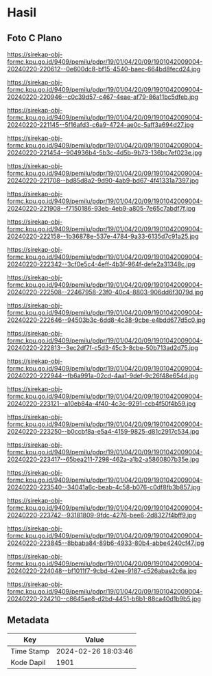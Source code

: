 # Hasil

## Foto C Plano

https://sirekap-obj-formc.kpu.go.id/9409/pemilu/pdpr/19/01/04/20/09/1901042009004-20240220-220612--0e600dc8-bf15-4540-baec-664bd8fecd24.jpg

https://sirekap-obj-formc.kpu.go.id/9409/pemilu/pdpr/19/01/04/20/09/1901042009004-20240220-220946--c0c39d57-c467-4eae-af79-86a11bc5dfeb.jpg

https://sirekap-obj-formc.kpu.go.id/9409/pemilu/pdpr/19/01/04/20/09/1901042009004-20240220-221145--5f16afd3-c6a9-4724-ae0c-5aff3a694d27.jpg

https://sirekap-obj-formc.kpu.go.id/9409/pemilu/pdpr/19/01/04/20/09/1901042009004-20240220-221454--904936b4-5b3c-4d5b-9b73-136bc7ef023e.jpg

https://sirekap-obj-formc.kpu.go.id/9409/pemilu/pdpr/19/01/04/20/09/1901042009004-20240220-221708--bd85d8a2-9d90-4ab9-bd67-4f41331a7397.jpg

https://sirekap-obj-formc.kpu.go.id/9409/pemilu/pdpr/19/01/04/20/09/1901042009004-20240220-221908--f7150186-93eb-4eb9-a805-7e65c7abdf7f.jpg

https://sirekap-obj-formc.kpu.go.id/9409/pemilu/pdpr/19/01/04/20/09/1901042009004-20240220-222158--1b36878e-537e-4784-9a33-6135d7c91a25.jpg

https://sirekap-obj-formc.kpu.go.id/9409/pemilu/pdpr/19/01/04/20/09/1901042009004-20240220-222342--3cf0e5c4-4eff-4b3f-964f-defe2a31348c.jpg

https://sirekap-obj-formc.kpu.go.id/9409/pemilu/pdpr/19/01/04/20/09/1901042009004-20240220-222508--22467958-23f0-40c4-8803-906dd6f3079d.jpg

https://sirekap-obj-formc.kpu.go.id/9409/pemilu/pdpr/19/01/04/20/09/1901042009004-20240220-222646--94503b3c-6dd8-4c38-9cbe-e4bdd677d5c0.jpg

https://sirekap-obj-formc.kpu.go.id/9409/pemilu/pdpr/19/01/04/20/09/1901042009004-20240220-222813--3ec2df7f-c5d3-45c3-8cbe-50b713ad2d75.jpg

https://sirekap-obj-formc.kpu.go.id/9409/pemilu/pdpr/19/01/04/20/09/1901042009004-20240220-222944--fb6a991a-02cd-4aa1-9def-9c26f48e654d.jpg

https://sirekap-obj-formc.kpu.go.id/9409/pemilu/pdpr/19/01/04/20/09/1901042009004-20240220-223121--a10eb84a-4f40-4c3c-9291-ccb4f50f4b59.jpg

https://sirekap-obj-formc.kpu.go.id/9409/pemilu/pdpr/19/01/04/20/09/1901042009004-20240220-223250--b0ccbf8a-e5a4-4159-9825-d81c2917c534.jpg

https://sirekap-obj-formc.kpu.go.id/9409/pemilu/pdpr/19/01/04/20/09/1901042009004-20240220-223417--65bea211-7298-462a-a1b2-a5860807b35e.jpg

https://sirekap-obj-formc.kpu.go.id/9409/pemilu/pdpr/19/01/04/20/09/1901042009004-20240220-223540--34041a6c-beab-4c58-b076-c0df8fb3b857.jpg

https://sirekap-obj-formc.kpu.go.id/9409/pemilu/pdpr/19/01/04/20/09/1901042009004-20240220-223742--93181809-9fdc-4276-bee6-2d8327f4bff9.jpg

https://sirekap-obj-formc.kpu.go.id/9409/pemilu/pdpr/19/01/04/20/09/1901042009004-20240220-223845--8bbaba84-89b6-4933-80b4-abbe4240cf47.jpg

https://sirekap-obj-formc.kpu.go.id/9409/pemilu/pdpr/19/01/04/20/09/1901042009004-20240220-224048--bf1011f7-9cbd-42ee-9187-c526abae2c6a.jpg

https://sirekap-obj-formc.kpu.go.id/9409/pemilu/pdpr/19/01/04/20/09/1901042009004-20240220-224210--c8645ae8-d2bd-4451-b6b1-88ca40d1b9b5.jpg


## Metadata

| Key        | Value               |
| ---------- | ------------------- |
| Time Stamp | 2024-02-26 18:03:46 |
| Kode Dapil | 1901                |



